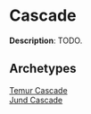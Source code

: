 # Cascade

**Description**: TODO.

## **Archetypes**

[Temur Cascade](../archetypes/Temur%20Cascade.html)  
[Jund Cascade](../archetypes/Jund%20Cascade.html)  

